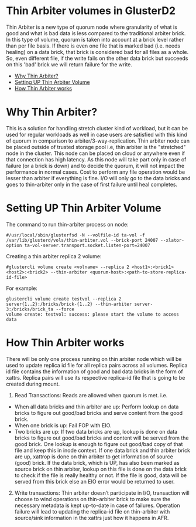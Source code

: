 # Thin Arbiter volumes in GlusterD2

Thin Arbiter is a new type of quorum node where granularity of what is
good and what is bad data is less compared to the traditional arbiter brick.
In this type of volume, quorum is taken into account at a brick
level rather than per file basis. If there is even one file that is marked
bad (i.e. needs healing) on a data brick, that brick is considered bad for
all files as a whole. So, even different file, if the write fails
on the other data brick but succeeds on this 'bad' brick we will return
failure for the write.


- [Why Thin Arbiter?](#why-thin-arbiter)
- [Setting UP Thin Arbiter Volume](#setting-up-thin-arbiter-volume)
- [How Thin Arbiter works](#how-thin-arbiter-works)


# Why Thin Arbiter?
This is a solution for handling stretch cluster kind of workload,
but it can be used for regular workloads as well in case users are
satisfied with this kind of quorum in comparison to arbiter/3-way-replication.
Thin arbiter node can be placed outside of trusted storage pool i.e,
thin arbiter is the "stretched" node in the cluster. This node can be
placed on cloud or anywhere even if that connection has high latency.
As this node will take part only in case of failure (or a brick is down)
and to decide the quorum, it will not impact the performance in normal cases.
Cost to perform any file operation would be lesser than arbiter if
everything is fine. I/O will only go to the data bricks and goes to
thin-arbiter only in the case of first failure until heal completes.

# Setting UP Thin Arbiter Volume

The command to run thin-arbiter process on node:
```
#/usr/local/sbin/glusterfsd -N --volfile-id ta-vol -f /var/lib/glusterd/vols/thin-arbiter.vol --brick-port 24007 --xlator-option ta-vol-server.transport.socket.listen-port=24007
```
Creating a thin arbiter replica 2 volume:
```
#glustercli volume create <volname> --replica 2 <host1>:<brick1> <host2>:<brick2> --thin-arbiter <quorum-host>:<path-to-store-replica-id-file>
```
For example:
```
glustercli volume create testvol --replica 2 server{1..2}:/bricks/brick-{1..2} --thin-arbiter server-3:/bricks/brick_ta --force
volume create: testvol: success: please start the volume to access data
```

# How Thin Arbiter works
There will be only one process running on thin arbiter node which will be
used to update replica id file for all replica pairs across all volumes.
Replica id file contains the information of good and bad data bricks in the
form of xattrs. Replica pairs will use its respective replica-id file that
is going to be created during mount.

1) Read Transactions:
Reads are allowed when quorum is met. i.e.

- When all data bricks and thin arbiter are up: Perform lookup on data bricks to figure out good/bad bricks and
  serve content from the good brick.
- When one brick is up: Fail FOP with EIO.
- Two bricks are up:
  If two data bricks are up, lookup is done on data bricks to figure out good/bad bricks and content will be served
  from the good brick. One lookup is enough to figure out good/bad copy of that file and keep this in inode context.
  If one data brick and thin arbiter brick are up, xattrop is done on thin arbiter to get information of source (good)
  brick. If the data brick, which is UP, has also been marked as source brick on thin arbiter, lookup on this file is
  done on the data brick to check if the file is really healthy or not. If the file is good, data will be served from
  this brick else an EIO error would be returned to user.

2) Write transactions:
  Thin arbiter doesn’t participate in I/O, transaction will choose to wind operations on thin-arbiter brick to
  make sure the necessary metadata is kept up-to-date in case of failures. Operation failure will lead to
  updating the replica-id file on thin-arbiter with source/sink information in the xattrs just how it happens in AFR.
